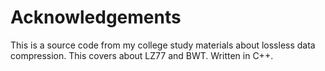 # Acknowledgements

This is a source code from my college study materials about lossless data compression. This covers about LZ77 and BWT. Written in C++.
